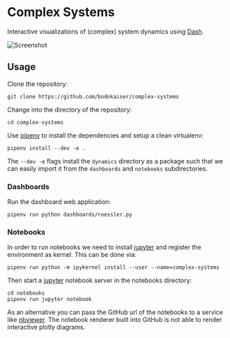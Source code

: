 # Complex Systems

Interactive visualizations of (complex) system dynamics using [Dash][1].

![Screenshot](https://user-images.githubusercontent.com/1780466/49365618-90adfd00-f6e7-11e8-9592-34400a9ecfcd.png)

## Usage

Clone the repository:

```shell
git clone https://github.com/bodokaiser/complex-systems
```

Change into the directory of the repository:

```shell
cd complex-systems
```

Use [pipenv][2] to install the dependencies and setup a clean virtualenv:
```shell
pipenv install --dev -e .
```
The `--dev -e` flags install the `dynamics` directory as a package such that
we can easily import it from the `dashboards` and `notebooks` subdirectories.

### Dashboards

Run the dashboard web application:
```shell
pipenv run python dashboards/roessler.py
```

### Notebooks

In order to run notebooks we need to install [jupyter][3] and register the
environment as kernel. This can be done via:
```shell
pipenv run python -m ipykernel install --user --name=complex-systems
```

Then start a [jupyter][3] notebook server in the notebooks directory:
```shell
cd notebooks
pipenv run jupyter notebook
```

As an alternative you can pass the GitHub url of the notebooks to a service
like [nbviewer][4]. The notebook renderer built into GitHub is not able to
render interactive plotly diagrams.

[1]: https://plot.ly/products/dash
[2]: https://docs.pipenv.org/
[3]: https://jupyter.org
[4]: https://nbviewer.jupyter.org
